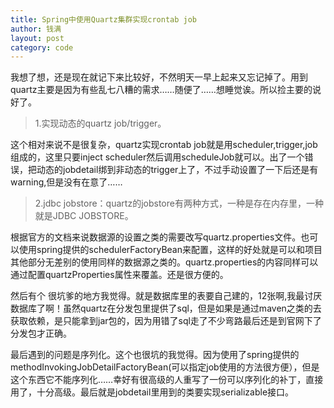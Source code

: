 ```yaml
---
title: Spring中使用Quartz集群实现crontab job
author: 钱满
layout: post
category: code
---
```


我想了想，还是现在就记下来比较好，不然明天一早上起来又忘记掉了。用到quartz主要是因为有些乱七八糟的需求……随便了……想睡觉诶。所以捡主要的说好了。

>1.实现动态的quartz job/trigger。

这个相对来说不是很复杂，quartz实现crontab job就是用scheduler,trigger,job组成的，这里只要inject scheduler然后调用scheduleJob就可以。出了一个错误，把动态的jobdetail绑到非动态的trigger上了，不过手动设置了一下后还是有warning,但是没有在意了……

>2.jdbc jobstore：quartz的jobstore有两种方式，一种是存在内存里，一种就是JDBC JOBSTORE。

根据官方的文档来说数据源的设置之类的需要改写quartz.properties文件。也可以使用spring提供的schedulerFactoryBean来配置，这样的好处就是可以和项目其他部分无差别的使用同样的数据源之类的。quartz.properties的内容同样可以通过配置quartzProperties属性来覆盖。还是很方便的。

然后有个 很坑爹的地方我觉得。就是数据库里的表要自己建的，12张啊,我最讨厌数据库了啊！虽然quartz在分发包里提供了sql，但是如果是通过maven之类的去获取依赖，是只能拿到jar包的，因为用错了sql走了不少弯路最后还是到官网下了分发包才正确。

最后遇到的问题是序列化。这个也很坑的我觉得。因为使用了spring提供的methodInvokingJobDetailFactoryBean(可以指定job使用的方法很方便），但是这个东西它不能序列化……幸好有很高级的人重写了一份可以序列化的补丁，直接用了，十分高级。最后就是jobdetail里用到的类要实现serializable接口。